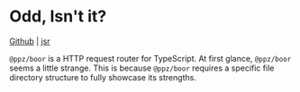 # Odd, Isn't it?
[Github](https://github.com/ppzreboot/boor)
| [jsr](https://jsr.io/@ppz/boor)

`@ppz/boor` is a HTTP request router for TypeScript.
At first glance, `@ppz/boor` seems a little strange.
This is because `@ppz/boor` requires a specific file directory structure
to fully showcase its strengths.
